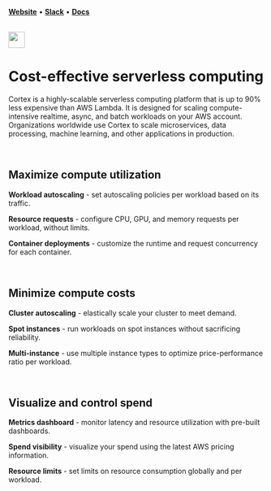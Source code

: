 **[Website](https://www.cortex.dev)** • **[Slack](https://community.cortex.dev)** • **[Docs](https://docs.cortex.dev)**

<br>

<img src='https://s3-us-west-2.amazonaws.com/cortex-public/logo.png' height='32'>

<br>

# Cost-effective serverless computing

Cortex is a highly-scalable serverless computing platform that is up to 90% less expensive than AWS Lambda. It is designed for scaling compute-intensive realtime, async, and batch workloads on your AWS account. Organizations worldwide use Cortex to scale microservices, data processing, machine learning, and other applications in production.

<br>

## Maximize compute utilization

**Workload autoscaling** - set autoscaling policies per workload based on its traffic.

**Resource requests** - configure CPU, GPU, and memory requests per workload, without limits.

**Container deployments** - customize the runtime and request concurrency for each container.

<br>

## Minimize compute costs

**Cluster autoscaling** - elastically scale your cluster to meet demand.

**Spot instances** - run workloads on spot instances without sacrificing reliability.

**Multi-instance** - use multiple instance types to optimize price-performance ratio per workload.

<br>

## Visualize and control spend

**Metrics dashboard** - monitor latency and resource utilization with pre-built dashboards.

**Spend visibility** - visualize your spend using the latest AWS pricing information.

**Resource limits** - set limits on resource consumption globally and per workload.
